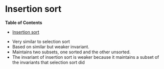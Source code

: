 # Insertion sort

<!-- markdown-toc start - Don't edit this section. Run M-x markdown-toc-refresh-toc -->
**Table of Contents**

- [Insertion sort](#insertion-sort)

<!-- markdown-toc end -->


* Very similar to selection sort
* Based on similar but weaker invariant.
* Maintains two subsets, one sorted and the other unsorted.
* The invariant of insertion sort is weaker because it maintains a subset of the invariants that selection sort did
